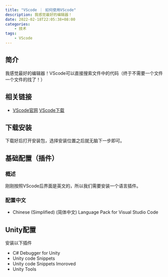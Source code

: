 ```yaml
---
title: "VScode ｜ 如何使用VScode"
description: 我感觉最好的编辑器！
date: 2022-02-18T22:05:38+08:00
categories:
    - 技术
tags:
    - VScode
---
```


## 简介
我感觉最好的编辑器！VScode可以直接搜索文件中的代码（终于不需要一个文件一个文件的找了！）
## 相关链接
- [VScode官网](https://code.visualstudio.com/) [VScode下载](https://code.visualstudio.com/Download)
## 下载安装
下载好后打开安装包，选择安装位置之后就无脑下一步即可。
## 基础配置（插件）
### 概述
刚刚按照VScode后界面是英文的，所以我们需要安装一个语言插件。
### 配置中文
- Chinese (Simplified) (简体中文) Language Pack for Visual Studio Code
## Unity配置
安装以下插件
- C# Debugger for Unity 
- Unity code Snippets 
- Unity code Snippets Imoroved 
- Unity Tools